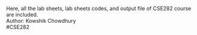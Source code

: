 Here, all the lab sheets, lab sheets codes, and output file of CSE282 course are included.
<br>
Author: Kowshik Chowdhury
<br>
#CSE282
